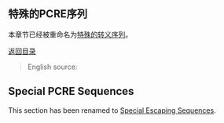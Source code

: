 特殊的PCRE序列
----------------------

本章节已经被重命名为[特殊的转义序列](#special-escaping-sequences)。

[返回目录](#table-of-contents)

> English source:

Special PCRE Sequences
----------------------

This section has been renamed to [Special Escaping Sequences](#special-escaping-sequences).